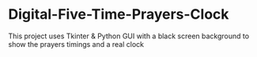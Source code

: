 # Digital-Five-Time-Prayers-Clock
This project uses Tkinter &amp; Python GUI with a black screen background to show the prayers timings and a real clock

